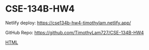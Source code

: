 # CSE-134B-HW4

Netlify deploy: https://cse134b-hw4-timothylam.netlify.app/

GitHub Repo: https://github.com/TimothyLam727/CSE-134B-HW4

[HTML](index.html)
